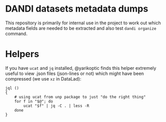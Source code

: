 # DANDI datasets metadata dumps

This repository is primarily for internal use in the project to work out which
metadata fields are needed to be extracted and also test `dandi organize` 
command.

# Helpers

If you have `ucat` and `jq` installed, @yarikoptic finds this helper extremely useful
to view .json files (json-lines or not) which might have been compressed (we use
 `xz` in DataLad):

```shell script
jql ()
{
    # using ucat from unp package to just "do the right thing"
    for f in "$@"; do
        ucat "$f" | jq -C . | less -R
    done
}
```